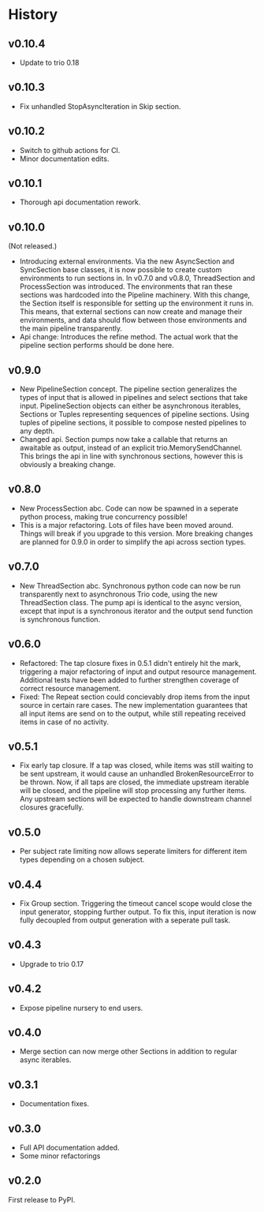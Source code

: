 # History

## v0.10.4

* Update to trio 0.18

## v0.10.3

* Fix unhandled StopAsyncIteration in Skip section.

## v0.10.2

* Switch to github actions for CI.
* Minor documentation edits.

## v0.10.1

* Thorough api documentation rework.

## v0.10.0

(Not released.)

* Introducing external environments. Via the new AsyncSection and SyncSection base classes, it is now
possible to create custom environments to run sections in. In v0.7.0 and v0.8.0, ThreadSection and
ProcessSection was introduced. The environments that ran these sections was hardcoded into the Pipeline
machinery. With this change, the Section itself is responsible for setting up the environment it runs in.
This means, that external sections can now create and manage their environments, and data should flow
between those environments and the main pipeline transparently.
* Api change: Introduces the refine method. The actual work that the pipeline section performs should be
done here.

## v0.9.0

* New PipelineSection concept. The pipeline section generalizes the types of input that is allowed in pipelines and select sections that take input. PipelineSection objects can either be asynchronous iterables, Sections or Tuples representing sequences of pipeline sections. Using tuples of pipeline sections, it possible to compose nested pipelines to any depth.
* Changed api. Section pumps now take a callable that returns an awaitable as output, instead of an explicit trio.MemorySendChannel. This brings the api in line with synchronous sections, however this is obviously a breaking change.

## v0.8.0

* New ProcessSection abc. Code can now be spawned in a seperate python process, making true concurrency possible!
* This is a major refactoring. Lots of files have been moved around. Things will break if you upgrade to this version. More breaking changes are planned for 0.9.0 in order to simplify the api across section types.

## v0.7.0

* New ThreadSection abc. Synchronous python code can now be run transparently next to asynchronous Trio code, using the new ThreadSection class. The pump api is identical to the async version, except that input is a synchronous iterator and the output send function is synchronous function.

## v0.6.0

* Refactored: The tap closure fixes in 0.5.1 didn't entirely hit the mark, triggering a major refactoring of input and output resource management. Additional tests have been added to further strengthen coverage of correct resource management.
* Fixed: The Repeat section could concievably drop items from the input source in certain rare cases. The new implementation guarantees that all input items are send on to the output, while still repeating received items in case of no activity.

## v0.5.1

* Fix early tap closure. If a tap was closed, while items was still waiting to be sent upstream, it would cause an unhandled
BrokenResourceError to be thrown. Now, if all taps are closed, the immediate upstream iterable will be closed, and the pipeline
will stop processing any further items. Any upstream sections will be expected to handle downstream channel closures gracefully.

## v0.5.0

* Per subject rate limiting now allows seperate limiters for different item types depending on a chosen subject.

## v0.4.4

* Fix Group section. Triggering the timeout cancel scope would close the input generator, stopping further output. To fix this, input iteration is now fully decoupled from output generation with a seperate pull task.

## v0.4.3

* Upgrade to trio 0.17

## v0.4.2

* Expose pipeline nursery to end users.

## v0.4.0

* Merge section can now merge other Sections in addition to regular async iterables.

## v0.3.1

* Documentation fixes.

## v0.3.0

* Full API documentation added.
* Some minor refactorings

## v0.2.0

First release to PyPI.